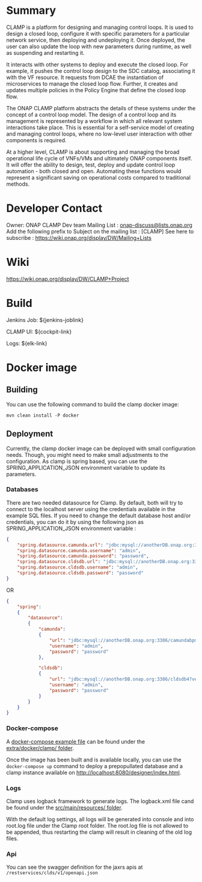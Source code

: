 # Summary

CLAMP is a platform for designing and managing control loops. It is used to design a closed loop, configure it with specific parameters for a particular network service, then deploying and undeploying it.  Once deployed, the user can also update the loop with new parameters during runtime, as well as suspending and restarting it.

It interacts with other systems to deploy and execute the closed loop. For example, it pushes the control loop design to the SDC catalog, associating it with the VF resource.  It requests from DCAE the instantiation of microservices to manage the closed loop flow.  Further, it creates and updates multiple policies in the Policy Engine that define the closed loop flow.

The ONAP CLAMP platform abstracts the details of these systems under the concept of a control loop model.  The design of a control loop and its management is represented by a workflow in which all relevant system interactions take place.  This is essential for a self-service model of creating and managing control loops, where no low-level user interaction with other components is required.

At a higher level, CLAMP is about supporting and managing the broad operational life cycle of VNFs/VMs and ultimately ONAP components itself. It will offer the ability to design, test, deploy and update control loop automation - both closed and open. Automating these functions would represent a significant saving on operational costs compared to traditional methods.

# Developer Contact
Owner: ONAP CLAMP Dev team
Mailing List : onap-discuss@lists.onap.org
Add the following prefix to Subject on the mailing list : [CLAMP]
See here to subscribe : https://wiki.onap.org/display/DW/Mailing+Lists

# Wiki
https://wiki.onap.org/display/DW/CLAMP+Project

# Build
Jenkins Job: ${jenkins-joblink}

CLAMP UI: ${cockpit-link}

Logs: ${elk-link}

# Docker image

## Building 
You can use the following command to build the clamp docker image:
```
mvn clean install -P docker
```

## Deployment
Currently, the clamp docker image can be deployed with small configuration needs. Though, you might need to make small adjustments to the configuration. As clamp is spring based, you can use the SPRING_APPLICATION_JSON environment variable to update its parameters. 

### Databases
There are two needed datasource for Clamp. By default, both will try to connect to the localhost server using the credentials available in the example SQL files. If you need to change the default database host and/or credentials, you can do it by using the following json as SPRING_APPLICATION_JSON environment variable :

```json
{
    "spring.datasource.camunda.url": "jdbc:mysql://anotherDB.onap.org:3306/camundabpm?verifyServerCertificate=false&useSSL=false&requireSSL=false&autoReconnect=true",
    "spring.datasource.camunda.username": "admin",
    "spring.datasource.camunda.password": "password",
    "spring.datasource.cldsdb.url": "jdbc:mysql://anotherDB.onap.org:3306/cldsdb4?verifyServerCertificate=false&useSSL=false&requireSSL=false&autoReconnect=true",
    "spring.datasource.cldsdb.username": "admin",
    "spring.datasource.cldsdb.password": "password"
}
```

OR 

```json
{
    "spring": 
    {
        "datasource": 
        {
            "camunda": 
            {
                "url": "jdbc:mysql://anotherDB.onap.org:3306/camundabpm?verifyServerCertificate=false&useSSL=false&requireSSL=false&autoReconnect=true",
                "username": "admin",
                "password": "password"
            },

            "cldsdb": 
            {
                "url": "jdbc:mysql://anotherDB.onap.org:3306/cldsdb4?verifyServerCertificate=false&useSSL=false&requireSSL=false&autoReconnect=true",
                "username": "admin",
                "password": "password"
            }
        }
    }
}

```

### Docker-compose

A [docker-compose example file](extra/docker/clamp/docker-compose.yml) can be found under the [extra/docker/clamp/ folder](extra/docker/).

Once the image has been built and is available locally, you can use the `docker-compose up` command to deploy a prepopullated database and a clamp instance available on [http://localhost:8080/designer/index.html](http://localhost:8080/designer/index.html).


### Logs

Clamp uses logback framework to generate logs. The logback.xml file cand be found under the [src/main/resources/ folder](src/main/resources). 

With the default log settings, all logs will be generated into console and into root.log file under the Clamp root folder. The root.log file is not allowed to be appended, thus restarting the clamp will result in cleaning of the old log files.

### Api

You can see the swagger definition for the jaxrs apis at `/restservices/clds/v1/openapi.json`